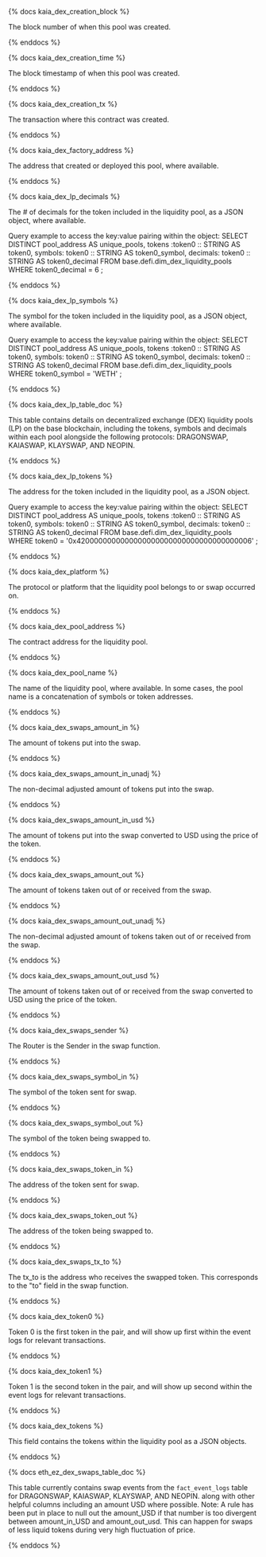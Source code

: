 {% docs kaia_dex_creation_block %}

The block number of when this pool was created.

{% enddocs %}

{% docs kaia_dex_creation_time %}

The block timestamp of when this pool was created.

{% enddocs %}

{% docs kaia_dex_creation_tx %}

The transaction where this contract was created.

{% enddocs %}

{% docs kaia_dex_factory_address %}

The address that created or deployed this pool, where available.

{% enddocs %}

{% docs kaia_dex_lp_decimals %}

The # of decimals for the token included in the liquidity pool, as a JSON object, where available. 

Query example to access the key:value pairing within the object:
SELECT
    DISTINCT pool_address AS unique_pools,
    tokens :token0 :: STRING AS token0,
    symbols: token0 :: STRING AS token0_symbol,
    decimals: token0 :: STRING AS token0_decimal
FROM base.defi.dim_dex_liquidity_pools
WHERE token0_decimal = 6
;

{% enddocs %}

{% docs kaia_dex_lp_symbols %}

The symbol for the token included in the liquidity pool, as a JSON object, where available. 

Query example to access the key:value pairing within the object:
SELECT
    DISTINCT pool_address AS unique_pools,
    tokens :token0 :: STRING AS token0,
    symbols: token0 :: STRING AS token0_symbol,
    decimals: token0 :: STRING AS token0_decimal
FROM base.defi.dim_dex_liquidity_pools
WHERE token0_symbol = 'WETH'
;

{% enddocs %}

{% docs kaia_dex_lp_table_doc %}

This table contains details on decentralized exchange (DEX) liquidity pools (LP) on the base blockchain, including the tokens, symbols and decimals within each pool alongside the following protocols: DRAGONSWAP, KAIASWAP, KLAYSWAP, AND NEOPIN.

{% enddocs %}

{% docs kaia_dex_lp_tokens %}

The address for the token included in the liquidity pool, as a JSON object. 

Query example to access the key:value pairing within the object:
SELECT
    DISTINCT pool_address AS unique_pools,
    tokens :token0 :: STRING AS token0,
    symbols: token0 :: STRING AS token0_symbol,
    decimals: token0 :: STRING AS token0_decimal
FROM base.defi.dim_dex_liquidity_pools
WHERE token0 = '0x4200000000000000000000000000000000000006'
;

{% enddocs %}

{% docs kaia_dex_platform %}

The protocol or platform that the liquidity pool belongs to or swap occurred on. 

{% enddocs %}

{% docs kaia_dex_pool_address %}

The contract address for the liquidity pool. 

{% enddocs %}

{% docs kaia_dex_pool_name %}

The name of the liquidity pool, where available. In some cases, the pool name is a concatenation of symbols or token addresses.

{% enddocs %}

{% docs kaia_dex_swaps_amount_in %}

The amount of tokens put into the swap.

{% enddocs %}

{% docs kaia_dex_swaps_amount_in_unadj %}

The non-decimal adjusted amount of tokens put into the swap.

{% enddocs %}

{% docs kaia_dex_swaps_amount_in_usd %}

The amount of tokens put into the swap converted to USD using the price of the token.

{% enddocs %}

{% docs kaia_dex_swaps_amount_out %}

The amount of tokens taken out of or received from the swap.

{% enddocs %}

{% docs kaia_dex_swaps_amount_out_unadj %}

The non-decimal adjusted amount of tokens taken out of or received from the swap.

{% enddocs %}

{% docs kaia_dex_swaps_amount_out_usd %}

The amount of tokens taken out of or received from the swap converted to USD using the price of the token.

{% enddocs %}

{% docs kaia_dex_swaps_sender %}

The Router is the Sender in the swap function. 

{% enddocs %}

{% docs kaia_dex_swaps_symbol_in %}

The symbol of the token sent for swap.

{% enddocs %}

{% docs kaia_dex_swaps_symbol_out %}

The symbol of the token being swapped to.

{% enddocs %}

{% docs kaia_dex_swaps_token_in %}

The address of the token sent for swap.

{% enddocs %}

{% docs kaia_dex_swaps_token_out %}

The address of the token being swapped to.

{% enddocs %}

{% docs kaia_dex_swaps_tx_to %}

The tx_to is the address who receives the swapped token. This corresponds to the "to" field in the swap function.

{% enddocs %}

{% docs kaia_dex_token0 %}

Token 0 is the first token in the pair, and will show up first within the event logs for relevant transactions. 

{% enddocs %}

{% docs kaia_dex_token1 %}

Token 1 is the second token in the pair, and will show up second within the event logs for relevant transactions. 

{% enddocs %}

{% docs kaia_dex_tokens %}

This field contains the tokens within the liquidity pool as a JSON objects.

{% enddocs %}

{% docs eth_ez_dex_swaps_table_doc %}

This table currently contains swap events from the ```fact_event_logs``` table for DRAGONSWAP, KAIASWAP, KLAYSWAP, AND NEOPIN. along with other helpful columns including an amount USD where possible.
Note: A rule has been put in place to null out the amount_USD if that number is too divergent between amount_in_USD and amount_out_usd. This can happen for swaps of less liquid tokens during very high fluctuation of price.

{% enddocs %}